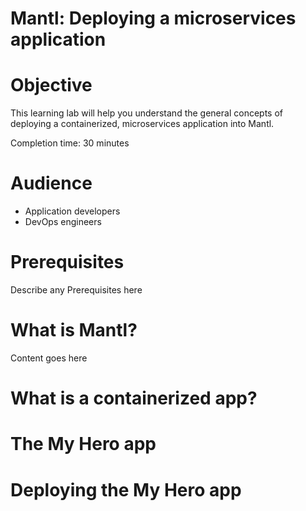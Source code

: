 # Mantl: Deploying a microservices application

# Objective

This learning lab will help you understand the general concepts of deploying a containerized, microservices application into Mantl.

Completion time: 30 minutes

# Audience

* Application developers
* DevOps engineers

# Prerequisites

Describe any Prerequisites here

# What is Mantl?

Content goes here

# What is a containerized app?

# The My Hero app

# Deploying the My Hero app
